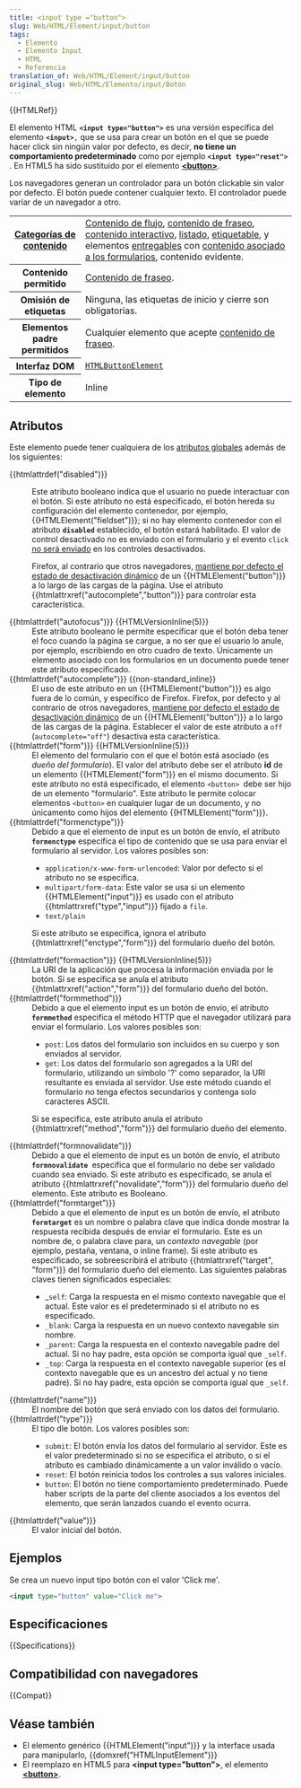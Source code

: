 ```yaml
---
title: <input type ="button">
slug: Web/HTML/Element/input/button
tags:
  - Elemento
  - Elemento Input
  - HTML
  - Referencia
translation_of: Web/HTML/Element/input/button
original_slug: Web/HTML/Elemento/input/Botón
---
```

{{HTMLRef}}

El elemento HTML **`<input type="button">`** es una versión específica del elemento **`<input>`**`,` que se usa para crear un botón en el que se puede hacer click sin ningún valor por defecto, es decir, **no tiene un comportamiento predeterminado** como por ejemplo **`<input type="reset">`** . En HTML5 ha sido sustituido por el elemento **[\<button>](/es/docs/Web/HTML/Element/button)**.

Los navegadores generan un controlador para un botón clickable sin valor por defecto. El botón puede contener cualquier texto. El controlador puede varíar de un navegador a otro.

<table class="properties">
  <tbody>
    <tr>
      <th scope="row">
        <a
          href="https://developer.mozilla.org/en-US/docs/HTML/Content_categories"
          title="HTML/Content_categories"
          >Categorías de contenido</a
        >
      </th>
      <td>
        <a
          href="https://developer.mozilla.org/en-US/docs/HTML/Content_categories#Flow_content"
          title="HTML/Content categories#Flow content"
          >Contenido de flujo</a
        >,
        <a
          href="https://developer.mozilla.org/en-US/docs/HTML/Content_categories#Phrasing_content"
          title="HTML/Content categories#Phrasing content"
          >contenido de fraseo</a
        >,
        <a
          href="https://developer.mozilla.org/en-US/docs/HTML/Content_categories#Interactive_content"
          title="HTML/Content categories#Interactive content"
          >contenido interactivo</a
        >,
        <a
          href="https://developer.mozilla.org/en-US/docs/HTML/Content_categories#Form_listed"
          title="HTML/Content categories#Form listed"
          >listado</a
        >,
        <a
          href="https://developer.mozilla.org/en-US/docs/HTML/Content_categories#Form_labelable"
          title="HTML/Content categories#Form labelable"
          >etiquetable</a
        >, y elementos
        <a
          href="https://developer.mozilla.org/en-US/docs/HTML/Content_categories#Form_submittable"
          title="HTML/Content categories#Form submittable"
          >entregables</a
        >
        con
        <a
          href="https://developer.mozilla.org/en-US/docs/HTML/Content_categories#Form-associated_"
          title="HTML/Content categories#Form-associated "
          >contenido asociado a los formularios</a
        >, contenido evidente.
      </td>
    </tr>
    <tr>
      <th scope="row">Contenido permitido</th>
      <td>
        <a
          href="https://developer.mozilla.org/en-US/docs/HTML/Content_categories#Phrasing_content"
          title="HTML/Content_categories#Phrasing_content"
          >Contenido de fraseo</a
        >.
      </td>
    </tr>
    <tr>
      <th scope="row">Omisión de etiquetas</th>
      <td>Ninguna, las etiquetas de inicio y cierre son obligatorias.</td>
    </tr>
    <tr>
      <th scope="row">Elementos padre permitidos</th>
      <td>
        Cualquier elemento que acepte
        <a
          href="https://developer.mozilla.org/en-US/docs/HTML/Content_categories#Phrasing_content"
          title="HTML/Content_categories#Phrasing_content"
          >contenido de fraseo</a
        >.
      </td>
    </tr>
    <tr>
      <th scope="row">Interfaz DOM</th>
      <td>
        <a
          href="https://developer.mozilla.org/en-US/docs/Web/API/HTMLButtonElement"
          title="The HTMLButtonElement interface provides properties and methods (beyond the <button> object interface it also has available to them by inheritance) for manipulating the layout and presentation of button elements."
          ><code>HTMLButtonElement</code></a
        >
      </td>
    </tr>
    <tr>
      <th scope="row">Tipo de elemento</th>
      <td>Inline</td>
    </tr>
  </tbody>
</table>

## Atributos

Este elemento puede tener cualquiera de los [atributos globales](/es/docs/HTML/Global_attributes) además de los siguientes:

<dl><dt>{{htmlattrdef("disabled")}}</dt><dd><p>Este atributo booleano indica que el usuario no puede interactuar con el botón. Si este atributo no está especificado, el botón hereda su configuración del elemento contenedor, por ejemplo, {{HTMLElement("fieldset")}}; si no hay elemento contenedor con el atributo <code><strong>disabled</strong></code> establecido, el botón estará habilitado. El valor de control desactivado no es enviado con el formulario y el evento <code>click</code> <a class="external" href="https://html.spec.whatwg.org/multipage/forms.html#enabling-and-disabling-form-controls:-the-disabled-attribute">no será enviado</a> en los controles desactivados.</p></dd><dd><p>Firefox, al contrario que otros navegadores, <a href="http://stackoverflow.com/questions/5985839/bug-with-firefox-disabled-attribute-of-input-not-resetting-when-refreshing">mantiene por defecto el estado de desactivación dinámico</a> de un {{HTMLElement("button")}} a lo largo de las cargas de la página. Use el atributo {{htmlattrxref("autocomplete","button")}} para controlar esta característica.</p></dd><dt>{{htmlattrdef("autofocus")}} {{HTMLVersionInline(5)}}</dt><dd>Este atributo booleano le permite especificar que el botón deba tener el foco cuando la página se cargue, a no ser que el usuario lo anule, por ejemplo, escribiendo en otro cuadro de texto. Únicamente un elemento asociado con los formularios en un documento puede tener este atributo especificado.</dd><dt>{{htmlattrdef("autocomplete")}} {{non-standard_inline}}</dt><dd>El uso de este atributo en un {{HTMLElement("button")}} es algo fuera de lo común, y específico de Firefox. Firefox, por defecto y al contrario de otros navegadores, <a href="http://stackoverflow.com/questions/5985839/bug-with-firefox-disabled-attribute-of-input-not-resetting-when-refreshing">mantiene por defecto el estado de desactivación dinámico</a> de un {{HTMLElement("button")}} a lo largo de las cargas de la página. Establecer el valor de este atributo a <code>off</code> (<code>autocomplete="off"</code>) desactiva esta característica.</dd><dt>{{htmlattrdef("form")}} {{HTMLVersionInline(5)}}</dt><dd>El elemento del formulario con el que el botón está asociado (es <em>dueño del formulario</em>). El valor del atributo debe ser el atributo <strong>id</strong> de un elemento {{HTMLElement("form")}} en el mismo documento. Si este atributo no está especificado, el elemento <code>&#x3C;button> </code>debe ser hijo de un elemento "formulario". Este atributo le permite colocar elementos <code>&#x3C;button></code> en cualquier lugar de un documento, y no únicamento como hijos del elemento {{HTMLElement("form")}}.</dd><dt>{{htmlattrdef("formenctype")}}</dt><dd>Debido a que el elemento de input es un botón de envío, el atributo <code><strong>formenctype</strong></code> especifica el tipo de contenido que se usa para enviar el formulario al servidor. Los valores posibles son:<ul><li><code>application/x-www-form-urlencoded</code>: Valor por defecto si el atributo no se especifica.</li><li><code>multipart/form-data</code>: Este valor se usa si un elemento {{HTMLElement("input")}} es usado con el atributo {{htmlattrxref("type","input")}} fijado a <code>file</code>.</li><li><code>text/plain</code></li></ul><p>Si este atributo se especifica, ignora el atributo {{htmlattrxref("enctype","form")}} del formulario dueño del botón.</p></dd><dt>{{htmlattrdef("formaction")}} {{HTMLVersionInline(5)}}</dt><dd>La URI de la aplicación que procesa la información enviada por le botón. Si se especifica se anula el atributo {{htmlattrxref("action","form")}} del formulario dueño del botón.</dd><dt>{{htmlattrdef("formmethod")}}</dt><dd>Debido a que el elemento input es un botón de envío, el atributo <code><strong>formmethod</strong></code> especifica el método HTTP que el navegador utilizará para enviar el formulario. Los valores posibles son:<ul><li><code>post</code>: Los datos del formulario son incluidos en su cuerpo y son enviados al servidor.</li><li><code>get</code>: Los datos del formulario son agregados a la URI del formulario, utilizando un símbolo '?' como separador, la URI resultante es enviada al servidor. Use este método cuando el formulario no tenga efectos secundarios y contenga solo caracteres ASCII.</li></ul><p>Si se especifica, este atributo anula el atributo {{htmlattrxref("method","form")}} del formulario dueño del elemento.</p></dd><dt>{{htmlattrdef("formnovalidate")}}</dt><dd>Debido a que el elemento de input es un botón de envío, el atributo <code><strong>formnovalidate </strong></code>especifica que el formulario no debe ser validado cuando sea enviado. Si este atributo es especificado, se anula el atributo {{htmlattrxref("novalidate","form")}} del formulario dueño del elemento. Este atributo es Booleano.</dd><dt>{{htmlattrdef("formtarget")}}</dt><dd>Debido a que el elemento de input es un botón de envío, el atributo <code><strong>formtarget</strong></code> es un nombre o palabra clave que indica donde mostrar la respuesta recibida después de enviar el formulario. Este es un nombre de, o palabra clave para, un <em>contexto navegable</em> (por ejemplo, pestaña, ventana, o inline frame). Si este atributo es especificado, se sobreescribirá el atributo {{htmlattrxref("target", "form")}} del formulario dueño del elemento. Las siguientes palabras claves tienen significados especiales:<ul><li>_<code>self</code>: Carga la respuesta en el mismo contexto navegable<em> </em>que el actual. Este valor es el predeterminado si el atributo no es especificado.</li><li><code>_blank</code>: Carga la respuesta en un nuevo contexto navegable sin nombre.</li><li><code>_parent</code>: Carga la respuesta en el contexto navegable padre del actual. Si no hay padre, esta opción se comporta igual que <code>_self</code>.</li><li><code>_top</code>: Carga la respuesta en el contexto navegable superior (es el contexto navegable que es un ancestro del actual y no tiene padre). Si no hay padre, esta opción se comporta igual que <code>_self</code>.</li></ul></dd><dt>{{htmlattrdef("name")}}</dt><dd>El nombre del botón que será enviado con los datos del formulario.</dd><dt>{{htmlattrdef("type")}}</dt><dd>El tipo dle botón. Los valores posibles son:<ul><li><code>submit</code>: El botón envía los datos del formulario al servidor. Este es el valor predeterminado si no se especifica el atributo, o si el atributo es cambiado dinámicamente a un valor inválido o vacío.</li><li><code>reset</code>: El botón reinicia todos los controles a sus valores iniciales.</li><li><code>button</code>: El botón no tiene comportamiento predeterminado. Puede haber scripts de la parte del cliente asociados a los eventos del elemento, que serán lanzados cuando el evento ocurra.</li></ul></dd><dt>{{htmlattrdef("value")}}</dt><dd>El valor inicial del botón.</dd></dl>

## Ejemplos

Se crea un nuevo input tipo botón con el valor 'Click me'.

```html
<input type="button" value="Click me">
```

## Especificaciones

{{Specifications}}

## Compatibilidad con navegadores

{{Compat}}

## Véase también

- El elemento genérico {{HTMLElement("input")}} y la interface usada para manipularlo, {{domxref("HTMLInputElement")}}
- El reemplazo en HTML5 para **\<input type="button">**, el elemento **[\<button>](/es/docs/Web/HTML/Element/button)**.
